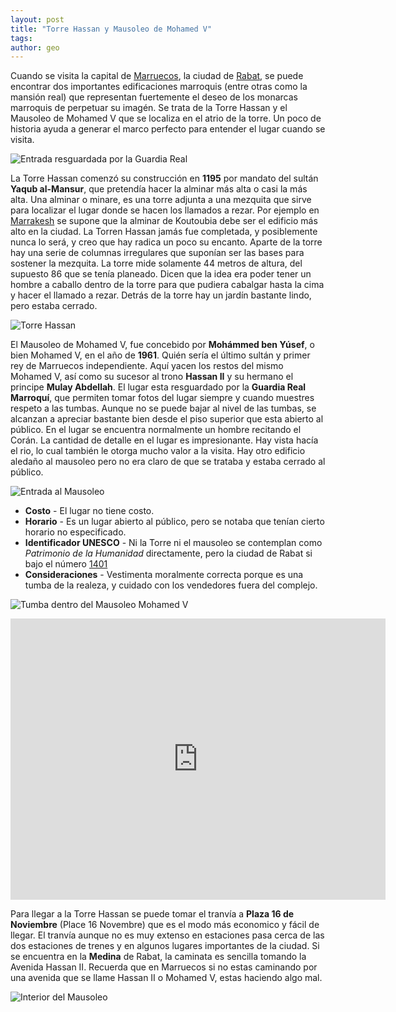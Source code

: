 ```yaml
---
layout: post
title: "Torre Hassan y Mausoleo de Mohamed V"
tags: 
author: geo
---
```

Cuando se visita la capital de [Marruecos](/tag/marruecos), la ciudad de [Rabat](/tag/rabat), se puede encontrar dos importantes edificaciones marroquis (entre otras como la mansión real) que representan fuertemente el deseo de los monarcas marroquis de perpetuar su imagén. Se trata de la Torre Hassan y el Mausoleo de Mohamed V que se localiza en el atrio de la torre. Un poco de historia ayuda a generar el marco perfecto para entender el lugar cuando se visita.

![Entrada resguardada por la Guardia Real](/content/images/2015/02/2014-12-30-15-44-59.jpg)

La Torre Hassan comenzó su construcción en **1195** por mandato del sultán **Yaqub al-Mansur**, que pretendía hacer la alminar más alta o casi la más alta. Una alminar o minare, es una torre adjunta a una mezquita que sirve para localizar el lugar donde se hacen los llamados a rezar. Por ejemplo en [Marrakesh](/tag/marrakesh) se supone que la alminar de Koutoubia debe ser el edificio más alto en la ciudad. La Torren Hassan jamás fue completada, y posiblemente nunca lo será, y creo que hay radica un poco su encanto. Aparte de la torre hay una serie de columnas irregulares que suponían ser las bases para sostener la mezquita. La torre mide solamente 44 metros de altura, del supuesto 86 que se tenía planeado. Dicen que la idea era poder tener un hombre a caballo dentro de la torre para que pudiera cabalgar hasta la cima y hacer el llamado a rezar. Detrás de la torre hay un jardín bastante lindo, pero estaba cerrado. 

![Torre Hassan](/content/images/2015/02/2014-12-30-15-45-59.jpg)

El Mausoleo de Mohamed V, fue concebido por **Mohámmed ben Yúsef**, o bien Mohamed V, en el año de **1961**. Quién sería el último sultán y primer rey de Marruecos independiente. Aquí yacen los restos del mismo Mohamed V, así como su sucesor al trono **Hassan II** y su hermano el principe **Mulay Abdellah**. El lugar esta resguardado por la **Guardia Real Marroquí**, que permiten tomar fotos del lugar siempre y cuando muestres respeto a las tumbas. Aunque no se puede bajar al nivel de las tumbas, se alcanzan a apreciar bastante bien desde el piso superior que esta abierto al público. En el lugar se encuentra normalmente un hombre recitando el Corán. La cantidad de detalle en el lugar es impresionante. Hay vista hacía el rio, lo cual también le otorga mucho valor a la visita. Hay otro edificio aledaño al mausoleo pero no era claro de que se trataba y estaba cerrado al público.

![Entrada al Mausoleo](/content/images/2015/02/2014-12-30-15-46-50.jpg)

* **Costo** - El lugar no tiene costo.
* **Horario** - Es un lugar abierto al público, pero se notaba que tenían cierto horario no especificado.
* **Identificador UNESCO** - Ni la Torre ni el mausoleo se contemplan como *Patrimonio de la Humanidad* directamente, pero la ciudad de Rabat si bajo el número [1401](http://whc.unesco.org/en/list/1401)
* **Consideraciones** - Vestimenta moralmente correcta porque es una tumba de la realeza, y cuidado con los vendedores fuera del complejo.

![Tumba dentro del Mausoleo Mohamed V](/content/images/2015/02/2014-12-30-15-48-48.jpg)

<iframe src="https://www.google.com/maps/embed?pb=!1m18!1m12!1m3!1d3306.769154179029!2d-6.822815999999999!3d34.02413600000001!2m3!1f0!2f0!3f0!3m2!1i1024!2i768!4f13.1!3m3!1m2!1s0xda76b9194140af1%3A0x13366c999246615c!2sHassan+Tower!5e0!3m2!1sen!2s!4v1424718467703" width="600" height="450" frameborder="0" style="border:0"></iframe>

Para llegar a la Torre Hassan se puede tomar el tranvía a **Plaza 16 de Noviembre** (Place 16 Novembre) que es el modo más economico y fácil de llegar. El tranvía aunque no es muy extenso en estaciones pasa cerca de las dos estaciones de trenes y en algunos lugares importantes de la ciudad. Si se encuentra en la **Medina** de Rabat, la caminata es sencilla tomando la Avenida Hassan II. Recuerda que en Marruecos si no estas caminando por una avenida que se llame Hassan II o Mohamed V, estas haciendo algo mal.

![Interior del Mausoleo](/content/images/2015/02/2014-12-30-15-50-00.jpg)